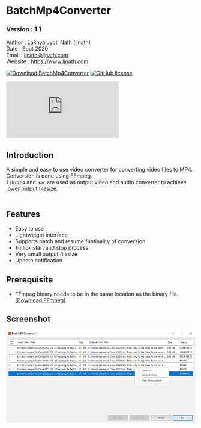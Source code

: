 # BatchMp4Converter
### Version : 1.1

Author : Lakhya Jyoti Nath (ljnath)<br>
Date : Sept 2020<br>
Email : ljnath@ljnath.com<br>
Website : https://www.ljnath.com

[![Download BatchMp4Converter](https://img.shields.io/sourceforge/dt/batchmp4converter.svg)](https://sourceforge.net/projects/batchmp4converter/files/latest/download)
[![GitHub license](https://img.shields.io/github/license/ljnath/batchMp4Converter)](https://img.shields.io/github/license/ljnath/batchMp4Converter)

[![BatchMp4Converter Homepage](https://sourceforge.net/sflogo.php?type=13&group_id=3215162)](https://sourceforge.net/projects/batchmp4converter/)  

## Introduction

 A simple and easy to use video converter for converting video files to MP4. Conversion is done using FFmpeg.<br>
 `libx264` and `aac` are used as output video and audio converter to achieve lower output filesize.</br></br>

## Features
- Easy to use
- Lightweight interface
- Supports batch and resume funtinality of conversion
- 1-click start and stop process
- Very small output filesize
- Update notification


## Prerequisite
- FFmpeg binary needs to be in the same location as the binary file.
[[Download FFmpeg]](https://ffmpeg.org/download.html)



## Screenshot

![](app.png)
